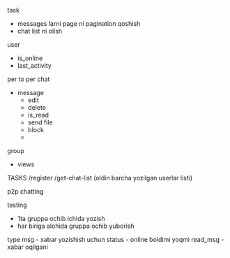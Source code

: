 task

- messages larni page ni pagination qoshish
- chat list ni olish


user
- is_online
- last_activity

per to per chat
- message
    - edit
    - delete
    - is_read
    - send file
    - block
    - 
group
- views


TASKS
/register
/get-chat-list (oldin barcha yozilgan userlar listi)

p2p chatting


testing


 - 1ta gruppa ochib ichida yozish
 - har biriga alohida gruppa ochib yuborish



type
msg - xabar yozishish uchun
status - online boldimi yoqmi
read_msg - xabar oqilgani